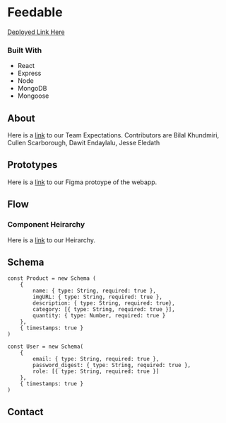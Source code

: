 # Feedable

[Deployed Link Here](https://feedable.netlify.app/)


### Built With

* React
* Express
* Node
* MongoDB
* Mongoose

## About
Here is a [link](https://docs.google.com/document/d/15U5NPlJ0PVFWd8dPnJQdOaQPe7KipYfSrD9CpkaPTuw/edit) to our Team Expectations.
Contributors are Bilal Khundmiri, Cullen Scarborough, Dawit Endaylalu, Jesse Eledath
## Prototypes
Here is a [link](https://www.figma.com/proto/L9ygdOIG2IT4Q7dvbrbOUu/Feedable?node-id=2%3A0&scaling=min-zoom) to our Figma protoype of the webapp.

## Flow
### Component Heirarchy
Here is a [link](https://whimsical.com/products-app-DpthTmhgh9sPGc3b94er77) to our Heirarchy.


## Schema
```
const Product = new Schema (
    {
        name: { type: String, required: true },
        imgURL: { type: String, required: true },
        description: { type: String, required: true},
        category: [{ type: String, required: true }],
        quantity: { type: Number, required: true }
    },
    { timestamps: true }
)

const User = new Schema(
    {
        email: { type: String, required: true },
        password_digest: { type: String, required: true },
        role: [{ type: String, required: true }]
    },
    { timestamps: true }
)
```

## Contact
